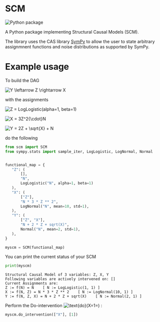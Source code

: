 # SCM
![Python package](https://github.com/maichmueller/scm/workflows/Python%20package/badge.svg)

A Python package implementing Structural Causal Models (SCM).

The library uses the CAS library [SymPy](https://github.com/sympy/sympy) to allow the user to state arbitrary assignmnent functions and noise distributions as supported by SymPy.

# Example usage

To build the DAG

![Y \leftarrow Z \rightarrow X](https://latex.codecogs.com/svg.latex?&space;Y{\leftarrow}{Z}{\rightarrow}X)


with the assignments

![Z = LogLogistic(alpha=1, beta=1)](https://latex.codecogs.com/svg.latex?&space;Z=\text{LogLogistic}(\alpha=1,\beta=1))

![X = 3Z^2{\cdot}N](https://latex.codecogs.com/svg.latex?&space;X={3Z^2}{\cdot}N\quad[N=\text{LogNormal}(\mu=10,\sigma=1)])

![Y = 2Z + \sqrt{X} + N](https://latex.codecogs.com/svg.latex?&space;Y=2Z+\sqrt{X}+N\quad[N=\text{Normal}(\mu=2,\sigma=1)])

do the following

```python
from scm import SCM
from sympy.stats import sample_iter, LogLogistic, LogNormal, Normal


functional_map = {
   "Z": (
       [],
       "N",
       LogLogistic("N", alpha=1, beta=1)
   ),
   "X": (
       ["Z"],
       "N * 3 * Z ** 2",
       LogNormal("N", mean=10, std=1),
   ),
   "Y": (
       ["Z", "X"],
       "N + 2 * Z + sqrt(X)",
       Normal("N", mean=2, std=1),
   ),
}

myscm = SCM(functional_map)
```
You can print the current status of your SCM
```python
print(myscm)
```
```
Structural Causal Model of 3 variables: Z, X, Y
Following variables are actively intervened on: []
Current Assignments are:
Z := f(N) = N	 [ N := LogLogistic(1, 1) ]
X := f(N, Z) = N * 3 * Z ** 2	 [ N := LogNormal(10, 1) ]
Y := f(N, Z, X) = N + 2 * Z + sqrt(X)	 [ N := Normal(2, 1) ]
```
Perform the Do-intervention ![\text{do}(X=1=)](https://latex.codecogs.com/svg.latex?&space;\text{do}(X=1)) :
```python
myscm.do_intervention(["X"], [1])
```


